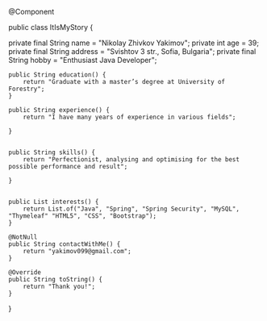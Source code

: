 @Component

public class ItIsMyStory {

 private final String name = "Nikolay Zhivkov Yakimov";
    private int age = 39;
    private final String address = "Svishtov 3 str., Sofia, Bulgaria";
    private final String hobby = "Enthusiast Java Developer";

    public String education() {
        return "Graduate with a master’s degree at University of Forestry";
    }

    public String experience() {
        return "I have many years of experience in various fields";

    }


    public String skills() {
        return "Perfectionist, analysing and optimising for the best possible performance and result";

    }


    public List interests() {
        return List.of("Java", "Spring", "Spring Security", "MySQL", "Thymeleaf" "HTML5", "CSS", "Bootstrap");
    }

    @NotNull
    public String contactWithMe() {
        return "yakimov099@gmail.com";
    }

    @Override
    public String toString() {
        return "Thank you!";
    }
}
   
